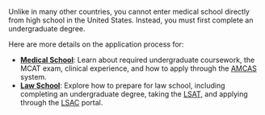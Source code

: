 Unlike in many other countries, you cannot enter medical school directly from high school in the United States. Instead, you must first complete an undergraduate degree.

Here are more details on the application process for:

- [**Medical School**](https://students-residents.aamc.org/applying-medical-school/applying-medical-school-process): Learn about required undergraduate coursework, the MCAT exam, clinical experience, and how to apply through the [AMCAS](https://students-residents.aamc.org/applying-medical-school/applying-medical-school-process) system.  
- [**Law School**](https://www.lsac.org/jd-applicants): Explore how to prepare for law school, including completing an undergraduate degree, taking the [LSAT](https://www.lsac.org/lsat), and applying through the [LSAC](https://www.lsac.org/) portal.
